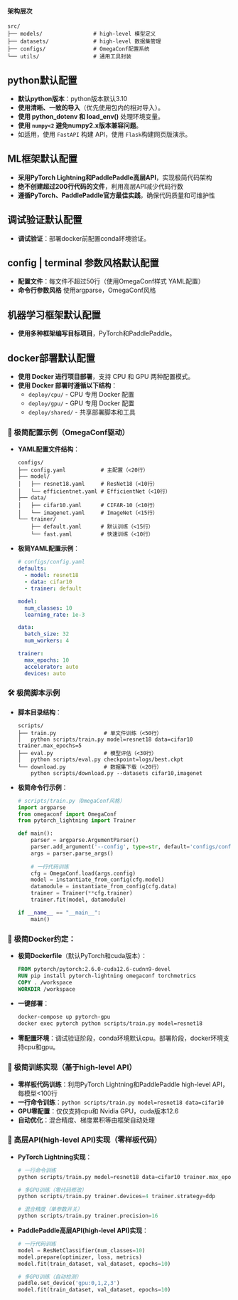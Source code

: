 #### 架构层次
```
src/
├── models/                # high-level 模型定义
├── datasets/              # high-level 数据集管理
├── configs/               # OmegaConf配置系统
└── utils/                 # 通用工具封装
```

## python默认配置
- **默认python版本**：python版本默认3.10
- **使用清晰、一致的导入**（优先使用包内的相对导入）。
- **使用 python_dotenv 和 load_env()** 处理环境变量。
- **使用 `numpy<2` 避免numpy2.x版本兼容问题**。
- 如适用，使用 `FastAPI` 构建 API，使用 `Flask`构建网页版演示。

## ML框架默认配置
- **采用PyTorch Lightning和PaddlePaddle高层API**，实现极简代码架构
- **绝不创建超过200行代码的文件**，利用高层API减少代码行数
- **遵循PyTorch、PaddlePaddle官方最佳实践**，确保代码质量和可维护性

## 调试验证默认配置
- **调试验证**：部署docker前配置conda环境验证。

## config | terminal 参数风格默认配置
- **配置文件**：每文件不超过50行（使用OmegaConf样式 YAML配置）
- **命令行参数风格** 使用argparse，OmegaConf风格

## 机器学习框架默认配置
- **使用多种框架编写目标项目**，PyTorch和PaddlePaddle。

## docker部署默认配置
- **使用 Docker 进行项目部署**，支持 CPU 和 GPU 两种配置模式。
- **使用 Docker 部署时遵循以下结构**：
  - `deploy/cpu/` - CPU 专用 Docker 配置
  - `deploy/gpu/` - GPU 专用 Docker 配置
  - `deploy/shared/` - 共享部署脚本和工具

### 📁 极简配置示例（OmegaConf驱动）
- **YAML配置文件结构**：
  ```
  configs/
  ├── config.yaml           # 主配置（<20行）
  ├── model/
  │   ├── resnet18.yaml     # ResNet18（<10行）
  │   └── efficientnet.yaml # EfficientNet（<10行）
  ├── data/
  │   ├── cifar10.yaml      # CIFAR-10（<10行）
  │   └── imagenet.yaml     # ImageNet（<15行）
  └── trainer/
      ├── default.yaml      # 默认训练（<15行）
      └── fast.yaml         # 快速训练（<10行）
  ```

- **极简YAML配置示例**：
  ```yaml
  # configs/config.yaml
  defaults:
    - model: resnet18
    - data: cifar10  
    - trainer: default
  
  model:
    num_classes: 10
    learning_rate: 1e-3
  
  data:
    batch_size: 32
    num_workers: 4
  
  trainer:
    max_epochs: 10
    accelerator: auto
    devices: auto
  ```

### 🛠️ 极简脚本示例
- **脚本目录结构**：
  ```
  scripts/
  ├── train.py               # 单文件训练（<50行）
  │   python scripts/train.py model=resnet18 data=cifar10 trainer.max_epochs=5
  ├── eval.py                # 模型评估（<30行）
  │   python scripts/eval.py checkpoint=logs/best.ckpt
  └── download.py            # 数据集下载（<20行）
      python scripts/download.py --datasets cifar10,imagenet
  ```

- **极简命令行示例**：
  ```python
  # scripts/train.py（OmegaConf风格）
  import argparse
  from omegaconf import OmegaConf
  from pytorch_lightning import Trainer
  
  def main():
      parser = argparse.ArgumentParser()
      parser.add_argument('--config', type=str, default='configs/config.yaml')
      args = parser.parse_args()
      
      # 一行代码训练
      cfg = OmegaConf.load(args.config)
      model = instantiate_from_config(cfg.model)
      datamodule = instantiate_from_config(cfg.data)
      trainer = Trainer(**cfg.trainer)
      trainer.fit(model, datamodule)
  
  if __name__ == "__main__":
      main()
  ```

### 🐳 极简Docker约定：
  - **极简Dockerfile**（默认PyTorch和cuda版本）：
    ```dockerfile
    FROM pytorch/pytorch:2.6.0-cuda12.6-cudnn9-devel
    RUN pip install pytorch-lightning omegaconf torchmetrics
    COPY . /workspace
    WORKDIR /workspace
    ```
  - **一键部署**：
    ```bash
    docker-compose up pytorch-gpu
    docker exec pytorch python scripts/train.py model=resnet18
    ```
  - **零配置环境**：调试验证阶段，conda环境默认cpu。部署阶段，docker环境支持cpu和gpu。

### 🏃 极简训练实现（基于high-level API）
- **零样板代码训练**：利用PyTorch Lightning和PaddlePaddle high-level API，每模型<100行
- **一行命令训练**：`python scripts/train.py model=resnet18 data=cifar10`
- **GPU零配置**：仅仅支持cpu和 Nvidia GPU，cuda版本12.6
- **自动优化**：混合精度、梯度累积等由框架自动处理

### 🔧 高层API(high-level API)实现（零样板代码）
- **PyTorch Lightning实现**：
  ```python
  # 一行命令训练
  python scripts/train.py model=resnet18 data=cifar10 trainer.max_epochs=10
  
  # 多GPU训练（零代码修改）
  python scripts/train.py trainer.devices=4 trainer.strategy=ddp
  
  # 混合精度（单参数开关）
  python scripts/train.py trainer.precision=16
  ```

- **PaddlePaddle高层API(high-level API)实现**：
  ```python
  # 一行代码训练
  model = ResNetClassifier(num_classes=10)
  model.prepare(optimizer, loss, metrics)
  model.fit(train_dataset, val_dataset, epochs=10)
  
  # 多GPU训练（自动检测）
  paddle.set_device('gpu:0,1,2,3')
  model.fit(train_dataset, val_dataset, epochs=10)
  ```
